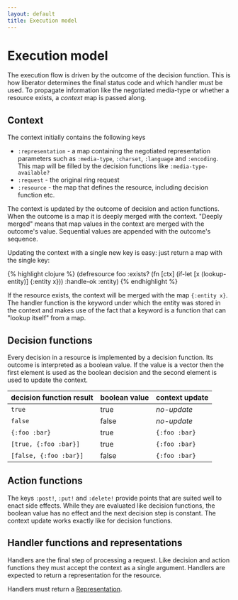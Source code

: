```yaml
---
layout: default
title: Execution model
---
```

# Execution model

The execution flow is driven by the outcome of the decision
function. This is how liberator determines the final status code and
which handler must be used. To propagate information like the
negotiated media-type or whether a resource exists, a
*context* map is passed along.

## Context

The context initially contains the following keys

* ````:representation```` - a map containing the negotiated representation
   parameters such as ````:media-type````, ````:charset````,
   ````:language```` and ````:encoding````. This map will be filled by
   the decision functions like ````:media-type-available?````
*  ````:request```` - the original ring request
*  ````:resource```` - the map that defines the resource, including decision
   function etc.

The context is updated by the outcome of decision and action functions.
When the outcome is a map it is deeply merged with the context. "Deeply merged"
means that map values in the context are merged with the outcome's
value. Sequential values are appended with the outcome's sequence.

Updating the context with a single new key is easy: just return a map
with the single key:

{% highlight clojure %}
(defresource foo 
  :exists? (fn [ctx] (if-let [x (lookup-entity)] {:entity x}))
  :handle-ok :entity)
{% endhighlight %}

If the resource exists, the context will be merged with the map 
````{:entity x}````. The handler function is the keyword under which
the entity was stored in the context and makes use of the fact that
a keyword is a function that can "lookup itself" from a map.

## Decision functions

Every decision in a resource is implemented by a decision function.
Its outcome is interpreted as a boolean value. If the value is a
vector then the first element is used as the boolean decision and the
second element is used to update the context.

decision function result     | boolean value | context update
-----------------------------|---------------|---------------
````true````                 | true          | _no-update_
````false````                | false         | _no-update_
````{:foo :bar}````          | true          | ````{:foo :bar}````
````[true, {:foo :bar}]````  | true          | ````{:foo :bar}````
````[false, {:foo :bar}]```` | false         | ````{:foo :bar}````

## Action functions

The keys ````:post!````, ````:put!```` and ````:delete!```` provide
points that are suited well to enact side effects. While they are
evaluated like decision functions, the boolean value has no effect and
the next decision step is constant. The context update works exactly
like for decision functions.

## Handler functions and representations

Handlers are the final step of processing a request. Like decision and
action functions they must accept the context as a single argument.
Handlers are expected to return a representation for the resource.

Handlers must return a [Representation](representations.html).
